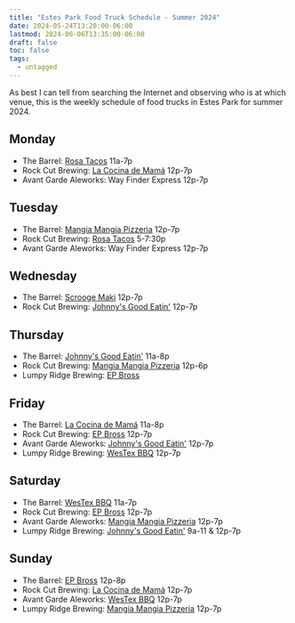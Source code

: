 ```yaml
---
title: "Estes Park Food Truck Schedule - Summer 2024"
date: 2024-05-24T13:20:00-06:00
lastmod: 2024-06-06T13:35:00-06:00
draft: false
toc: false
tags:
  - untagged
---
```

As best I can tell from searching the Internet and observing who is at which venue,
this is the weekly schedule of food trucks in Estes Park for summer 2024.

## Monday

* The Barrel: [Rosa Tacos](https://www.facebook.com/rosastacosep/) 11a-7p
* Rock Cut Brewing: [La Cocina de Mamá](https://www.facebook.com/people/La-Cocina-de-Mam%C3%A1-Food-Truck/100057652381145/) 12p-7p
* Avant Garde Aleworks: Way Finder Express 12p-7p

## Tuesday

* The Barrel: [Mangia Mangia Pizzeria](https://www.mangiamangiapizzeria.com/) 12p-7p
* Rock Cut Brewing: [Rosa Tacos](https://www.facebook.com/rosastacosep/) 5-7:30p
* Avant Garde Aleworks: Way Finder Express 12p-7p

## Wednesday 

* The Barrel: [Scrooge Maki](https://scroogemaki.com/) 12p-7p
* Rock Cut Brewing: [Johnny's Good Eatin'](https://www.johnnysgoodeatin.com/) 12p-7p

## Thursday

* The Barrel: [Johnny's Good Eatin'](https://www.johnnysgoodeatin.com/) 11a-8p
* Rock Cut Brewing: [Mangia Mangia Pizzeria](https://www.mangiamangiapizzeria.com/) 12p-6p
* Lumpy Ridge Brewing: [EP Bross](https://www.facebook.com/people/EPBrossFt/100067158705880/)

## Friday

* The Barrel: [La Cocina de Mamá](https://www.facebook.com/people/La-Cocina-de-Mam%C3%A1-Food-Truck/100057652381145/) 11a-8p
* Rock Cut Brewing: [EP Bross](https://www.facebook.com/people/EPBrossFt/100067158705880/) 12p-7p
* Avant Garde Aleworks: [Johnny's Good Eatin'](https://www.johnnysgoodeatin.com/) 12p-7p
* Lumpy Ridge Brewing: [WesTex BBQ](https://www.westexbbq.net/) 12p-7p

## Saturday

* The Barrel: [WesTex BBQ](https://www.westexbbq.net/) 11a-7p
* Rock Cut Brewing: [EP Bross](https://www.facebook.com/people/EPBrossFt/100067158705880/) 12p-7p
* Avant Garde Aleworks: [Mangia Mangia Pizzeria](https://www.mangiamangiapizzeria.com/) 12p-7p
* Lumpy Ridge Brewing: [Johnny's Good Eatin'](https://www.johnnysgoodeatin.com/) 9a-11 & 12p-7p

## Sunday

* The Barrel: [EP Bross](https://www.facebook.com/people/EPBrossFt/100067158705880/) 12p-8p
* Rock Cut Brewing: [La Cocina de Mamá](https://www.facebook.com/people/La-Cocina-de-Mam%C3%A1-Food-Truck/100057652381145/) 12p-7p
* Avant Garde Aleworks: [WesTex BBQ](https://www.westexbbq.net/) 12p-7p
* Lumpy Ridge Brewing: [Mangia Mangia Pizzeria](https://www.mangiamangiapizzeria.com/) 12p-7p
